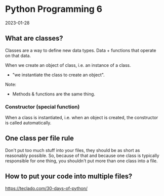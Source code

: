 # Python Programming 6
2023-01-28

## What are classes?
Classes are a way to define new data types.
Data + functions that operate on that data.

When we create an object of class, i.e. an instance of a class.
- "we instantiate the class to create an object".

Note:
- Methods & functions are the same thing.

### Constructor (special function)
When a class is instantiated, i.e. when an object is created,
the constructor is called automatically.

## One class per file rule
Don't put too much stuff into your files, they should be as short
as reasonably possible. So, because of that and because one class
is typically responsible for one thing, you shouldn't put more than
one class into a file.

## How to put your code into multiple files?


https://teclado.com/30-days-of-python/